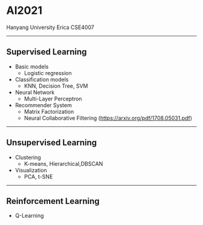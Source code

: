 # AI2021
Hanyang University Erica CSE4007 
<hr/>

## Supervised Learning
* Basic models
  * Logistic regression
* Classification models
  * KNN, Decision Tree, SVM
* Neural Network
  * Multi-Layer Perceptron
* Recommender System
  * Matrix Factorization
  * Neural Collaborative Filtering (https://arxiv.org/pdf/1708.05031.pdf)
  
<hr/>

## Unsupervised Learning
* Clustering
  * K-means, Hierarchical,DBSCAN
* Visualization
  * PCA, t-SNE
<hr/>

## Reinforcement Learning
* Q-Learning